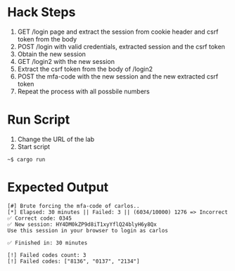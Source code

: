 # Hack Steps

1. GET /login page and extract the session from cookie header and csrf token from the body
2. POST /login with valid credentials, extracted session and the csrf token
3. Obtain the new session
4. GET /login2 with the new session
5. Extract the csrf token from the body of /login2
6. POST the mfa-code with the new session and the new extracted csrf token
7. Repeat the process with all possbile numbers 

# Run Script

1. Change the URL of the lab
2. Start script

```
~$ cargo run
```

# Expected Output

```
[#] Brute forcing the mfa-code of carlos..
[*] Elapsed: 30 minutes || Failed: 3 || (6034/10000) 1276 => Incorrect
✅ Correct code: 0345
✅ New session: HY4DM0kZP9d8iT1xyYflQ24blyH6y8Qx
Use this session in your browser to login as carlos

✅ Finished in: 30 minutes

[!] Failed codes count: 3 
[!] Failed codes: ["8136", "0137", "2134"]
```
